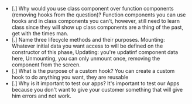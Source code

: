 - [.] Why would you use class component over function components (removing hooks from the question)?
Function components you can use hooks and in class components you can't, however, still need to learn class since they will show up
class components are a thing of the past, get with the times man.
- [.] Name three lifecycle methods and their purposes.
Mounting: Whatever initial data you want access to will be defined on the constructor of this phase,
Updating: you're updatinf component data here, 
Unmounting, you can only unmount once, removing the component from the screen.
- [.] What is the purpose of a custom hook?
You can create a custom hook to do anything you want, they are reusable
- [.] Why is it important to test our apps?
It's important to test our Apps because you don't want to give your customer something that will give him errors and not work.